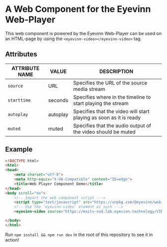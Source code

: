 # A Web Component for the Eyevinn Web-Player

This web component is powered by the Eyevinn Web-Player can be used on an HTML-page by using the `<eyevinn-video></eyevinn-video>` tag.

## Attributes

| ATTRIBUTE NAME           | VALUE    | DESCRIPTION                                                        |
| ------------------------ | -------- | ------------------------------------------------------------------ |
| `source`                 | URL      | Specifies the URL of the source media stream                       |
| `starttime`              | seconds  | Specifies where in the timeline to start playing the stream        |
| `autoplay`               | autoplay | Specifies that the video will start playing as soon as it is ready |
| `muted`                  | muted    | Specifies that the audio output of the video should be muted       |

## Example

```html
<!DOCTYPE html>
<html>
<head>
    <meta charset="utf-8">
    <meta http-equiv="X-UA-Compatible" content="IE=edge">
    <title>Web Player Component Demo</title>
</head>
<body scroll="no">
    <!-- Import the web component script --->
    <script type="text/javascript" src="https://unpkg.com/@eyevinn/web-player-component@0.0.1/dist/web-player.component.js"></script>
    <!-- Use the 'eyevinn-video' element as such --->
    <eyevinn-video source="https://maitv-vod.lab.eyevinn.technology/VINN.mp4/master.m3u8" starttime="30" muted autoplay></eyevinn-video>

</body>
</html>
```

Run `npm install && npm run dev` in the root of this repository to see it in action!
